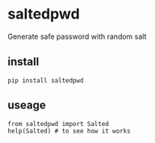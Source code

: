 # saltedpwd
Generate safe password with random salt

## install

    pip install saltedpwd

## useage

    from saltedpwd import Salted
    help(Salted) # to see how it works
 
